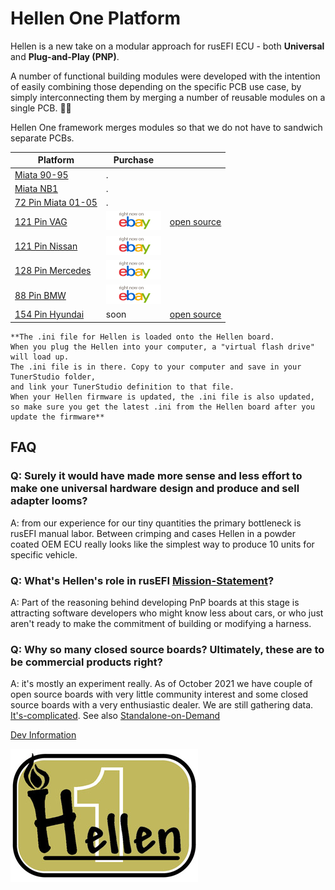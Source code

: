 # Hellen One Platform

Hellen is a new take on a modular approach for rusEFI ECU - both **Universal** and **Plug-and-Play (PNP)**.

A number of functional building modules were developed with the intention of easily combining those depending on the specific PCB use case, by simply interconnecting them by merging a number of reusable modules on a single PCB. 🤜🤛

Hellen One framework merges modules so that we do not have to sandwich separate PCBs.

|Platform| Purchase                                                                      | |
|--------|-------------------------------------------------------------------------------|--|
|[Miata 90-95](Hellen64-Miata-NA6-94)| .                                                                             |
|[Miata NB1](Hellen-NB1)| .                                                                             |
|[72 Pin Miata 01-05](Hellen-NB2)| .                                                                             |
|[121 Pin VAG](Hellen121VAG)| [![Image](Images/ebay_gen_button.gif)](https://www.ebay.com/itm/334048095704) |[open source](https://github.com/rusefi/hellen121vag)|
|[121 Pin Nissan](Hellen-121-Nissan)| [![Image](Images/ebay_gen_button.gif)](https://www.ebay.com/itm/334061645783) |
|[128 Pin Mercedes](Hellen-128-Mercedes)| [![Image](Images/ebay_gen_button.gif)](https://www.ebay.com/itm/334094173341) |
|[88 Pin BMW](Hellen-88-BMW)| [![Image](Images/ebay_gen_button.gif)](https://www.ebay.com/itm/334235601464) |
|[154 Pin Hyundai](Hellen-154-Hyundai)| soon                                                                          |[open source](https://github.com/rusefi/hellen154hyundai)|

    **The .ini file for Hellen is loaded onto the Hellen board. 
    When you plug the Hellen into your computer, a "virtual flash drive" will load up. 
    The .ini file is in there. Copy to your computer and save in your TunerStudio folder, 
    and link your TunerStudio definition to that file. 
    When your Hellen firmware is updated, the .ini file is also updated, 
    so make sure you get the latest .ini from the Hellen board after you update the firmware**

## FAQ

### Q: Surely it would have made more sense and less effort to make one universal hardware design and produce and sell adapter looms?

A: from our experience for our tiny quantities the primary bottleneck is rusEFI manual labor. Between crimping and cases Hellen in a powder coated OEM ECU really looks like the simplest way to produce 10 units for specific vehicle.

### Q: What's Hellen's role in rusEFI [Mission-Statement](Mission-Statement)?

A: Part of the reasoning behind developing PnP boards at this stage is attracting software developers who might know less about cars, or who just aren't ready to make the commitment of building or modifying a harness.

### Q: Why so many closed source boards? Ultimately, these are to be commercial products right?

A: it's mostly an experiment really. As of October 2021 we have couple of open source boards with very little community interest and some closed source boards with a very enthusiastic dealer. We are still gathering data. [It's-complicated](It's-complicated). See also [Standalone-on-Demand](Standalone-on-Demand)

[Dev Information](https://github.com/andreika-git/hellen-one/wiki)

![x](Hardware/Hellen/hellen-one-logo-300.jpg)
